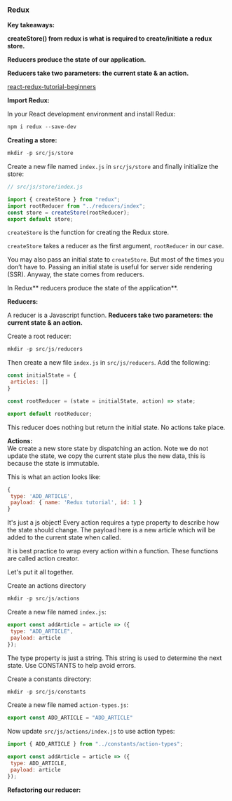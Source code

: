 ### Redux

**Key takeaways:**

**createStore\(\) from redux is what is required to create/initiate a redux store.**

**Reducers produce the state of our application.**

**Reducers take two parameters: the current state & an action.**



[react-redux-tutorial-beginners](https://www.valentinog.com/blog/react-redux-tutorial-beginners/)

**Import Redux:**

In your React development environment and install Redux:

```js
npm i redux --save-dev
```

**Creating a store:**

```js
mkdir -p src/js/store
```

Create a new file named `index.js` in `src/js/store` and finally initialize the store:

```js
// src/js/store/index.js

import { createStore } from "redux";
import rootReducer from "../reducers/index";
const store = createStore(rootReducer);
export default store;
```

`createStore` is the function for creating the Redux store.

`createStore` takes a reducer as the first argument, `rootReducer` in our case.

You may also pass an initial state to `createStore`. But most of the times you don’t have to. Passing an initial state is useful for server side rendering \(SSR\). Anyway, the state comes from reducers.

In Redux** reducers produce the state of the application**.

**Reducers:**

A reducer is a Javascript function. **Reducers take two parameters: the current state & an action.**

Create a root reducer:

```js
mkdir -p src/js/reducers
```

Then create a new file `index.js` in `src/js/reducers`. Add the following:

```js
const initialState = {
 articles: []
}

const rootReducer = (state = initialState, action) => state;

export default rootReducer;
```

This reducer does nothing but return the initial state. No actions take place.

**Actions:**  
We create a new store state by dispatching an action. Note we do not update the state, we copy the current state plus the new data, this is because the state is immutable.

This is what an action looks like:

```js
{
 type: 'ADD_ARTICLE',
 payload: { name: 'Redux tutorial', id: 1 }
}
```

It's just a js object! Every action requires a type property to describe how the state should change. The payload here is a new article which will be added to the current state when called.

It is best practice to wrap every action within a function. These functions are called action creator.

Let's put it all together.

Create an actions directory

```js
mkdir -p src/js/actions
```

Create a new file named `index.js`:

```js
export const addArticle = article => ({
 type: "ADD_ARTICLE",
 payload: article
});
```

The type property is just a string. This string is used to determine the next state. Use CONSTANTS to help avoid errors.

Create a constants directory:

```js
mkdir -p src/js/constants
```

Create a new file named `action-types.js`:

```js
export const ADD_ARTICLE = "ADD_ARTICLE"
```

Now update `src/js/actions/index.js` to use action types:

```js
import { ADD_ARTICLE } from "../constants/action-types";

export const addArticle = article => ({
 type: ADD_ARTICLE,
 payload: article
});
```

**Refactoring our reducer:**

